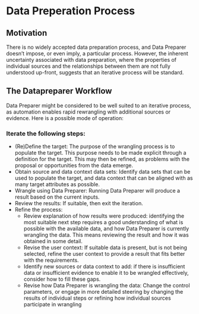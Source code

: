 # Data Preperation Process
## Motivation
There is no widely accepted data preparation process, and Data Preparer doesn’t impose, or even imply, a particular process. However, the inherent uncertainty associated with data preparation, where the properties of individual sources and the relationships between them are not fully understood up-front, suggests that an iterative process will be standard. 

## The Datapreparer Workflow
Data Preparer might be considered to be well suited to an iterative process, as automation enables rapid rewrangling with additional sources or evidence. Here is a possible mode of operation:

### Iterate the following steps:
- (Re)Define the target: The purpose of the wrangling process is to populate the target. This purpose needs to be made explicit through a definition for the target. This may then be refined, as problems with the proposal or opportunities from the data emerge.
-  Obtain source and data context data sets: Identify data sets that can be used to populate the target, and data context that can be aligned with as many target attributes as possible.
- Wrangle using Data Preparer: Running Data Preparer will produce a result based on the current inputs.
- Review the results: If suitable, then exit the iteration.
- Refine the process:
    - Review explanation of how results were produced: identifying the most suitable next step requires a good understanding of what is possible with the available data, and how Data Preparer is currently wrangling the data. This means reviewing the result and how it was obtained in some detail.
    - Revise the user context: If suitable data is present, but is not being selected, refine the user context to provide a result that fits better with the requirements.
    - Identify new sources or data context to add: if there is insufficient data or insufficient evidence to enable it to be wrangled effectively, consider how to fill these gaps.
    - Revise how Data Preparer is wrangling the data: Change the control parameters, or engage in more detailed steering by changing the results of individual steps or refining how individual sources participate in wrangling